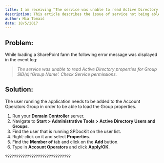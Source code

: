 ```yaml
---
title: I am receiving ”The service was unable to read Active Directory properties for Group SID(s)”.
description: This article describes the issue of service not being able to read Active Directory properties for group SID(s).
author: Mia Tomaić
date: 18/5/2017
---
```


## Problem:
While loading a SharePoint farm the following error message was displayed in the event log:
> *The service was unable to read Active Directory properties for Group SID(s):’Group Name’. Check Service permissions.*

## Solution:
The user running the application needs to be added to the Account Operators Group in order to be able to load the Group properties.
1. Run your **Domain Controller** server.
2. Navigate to **Start > Administrative Tools > Active Directory Users and Groups**.
3. Find the user that is running SPDocKit on the user list.
4. Right-click on it and select **Properties**.
5. Find the **Member of** tab and click on the **Add** button.
6. Type in **Account Operators** and click **Apply/OK**.





??????????????????????????????